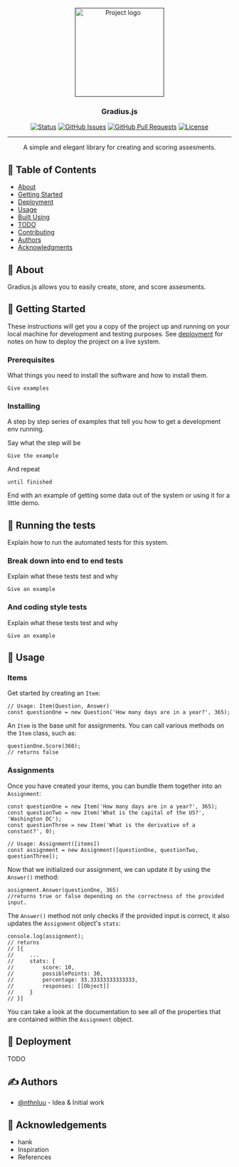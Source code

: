 <p align="center">
  <a href="" rel="noopener">
 <img width=200px height=200px src="https://i.imgur.com/6wj0hh6.jpg" alt="Project logo"></a>
</p>

<h3 align="center">Gradius.js</h3>

<div align="center">

  [![Status](https://img.shields.io/badge/status-active-success.svg)]() 
  [![GitHub Issues](https://img.shields.io/github/issues/kylelobo/The-Documentation-Compendium.svg)](https://github.com/kylelobo/The-Documentation-Compendium/issues)
  [![GitHub Pull Requests](https://img.shields.io/github/issues-pr/kylelobo/The-Documentation-Compendium.svg)](https://github.com/kylelobo/The-Documentation-Compendium/pulls)
  [![License](https://img.shields.io/badge/license-MIT-blue.svg)](/LICENSE)

</div>

---

<p align="center"> A simple and elegant library for creating and scoring assesments.
    <br> 
</p>

## 📝 Table of Contents
- [About](#about)
- [Getting Started](#getting_started)
- [Deployment](#deployment)
- [Usage](#usage)
- [Built Using](#built_using)
- [TODO](../TODO.md)
- [Contributing](../CONTRIBUTING.md)
- [Authors](#authors)
- [Acknowledgments](#acknowledgement)

## 🧐 About <a name = "about"></a>
Gradius.js allows you to easily create, store, and score assesments.

## 🏁 Getting Started <a name = "getting_started"></a>
These instructions will get you a copy of the project up and running on your local machine for development and testing purposes. See [deployment](#deployment) for notes on how to deploy the project on a live system.

### Prerequisites
What things you need to install the software and how to install them.

```
Give examples
```

### Installing
A step by step series of examples that tell you how to get a development env running.

Say what the step will be

```
Give the example
```

And repeat

```
until finished
```

End with an example of getting some data out of the system or using it for a little demo.

## 🔧 Running the tests <a name = "tests"></a>
Explain how to run the automated tests for this system.

### Break down into end to end tests
Explain what these tests test and why

```
Give an example
```

### And coding style tests
Explain what these tests test and why

```
Give an example
```

## 🎈 Usage <a name="usage"></a>
### Items
Get started by creating an `Item`:
```
// Usage: Item(Question, Answer)
const questionOne = new Question('How many days are in a year?', 365);
```
An `Item` is the base unit for assignments. You can call various methods on the `Item` class, such as:
```
questionOne.Score(360);
// returns false
```
### Assignments
Once you have created your items, you can bundle them together into an `Assignment`:
```
const questionOne = new Item('How many days are in a year?', 365);
const questionTwo = new Item('What is the capital of the US?', 'Washington DC');
const questionThree = new Item('What is the derivative of a constant?', 0);

// Usage: Assignment([items])
const assignment = new Assignment([questionOne, questionTwo, questionThree]);
```
Now that we initialized our assignment, we can update it by using the `Answer()` method:
```
assignment.Answer(questionOne, 365)
//returns true or false depending on the correctness of the provided input.
```
The `Answer()` method not only checks if the provided input is correct, it also updates the `Assignment` object's `stats`:
```
console.log(assignment);
// returns
// [{  
//     ...
//     stats: {
//         score: 10,
//         possiblePoints: 30,
//         percentage: 33.33333333333333,
//         responses: [[Object]]
//     }
// }]
```
You can take a look at the documentation to see all of the properties that are contained within the `Assignment` object.

## 🚀 Deployment <a name = "deployment"></a>
TODO

## ✍️ Authors <a name = "authors"></a>
- [@nthnluu](https://github.com/nthnluu) - Idea & Initial work

## 🎉 Acknowledgements <a name = "acknowledgement"></a>
- hank
- Inspiration
- References
